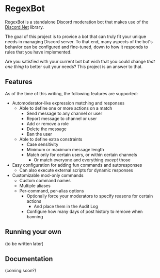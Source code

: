 # RegexBot
RegexBot is a standalone Discord moderation bot that makes use of the
[Discord.Net](https://github.com/RogueException/Discord.Net) library.

The goal of this project is to provice a bot that can truly fit your unique needs in managing Discord server.
To that end, many aspects of the bot's behavior can be configured and fine-tuned, down to how it responds to
rules that you have implemented.

Are you satisfied with your current bot but wish that you could change *that one thing* to better suit your
needs? This project is an answer to that.

## Features
As of the time of this writing, the following features are supported:
* Automoderator-like expression matching and responses
  * Able to define one or more actions on a match
    * Send message to any channel or user
	* Report message to channel or user
	* Add or remove a role
	* Delete the message
	* Ban the user
  * Able to define extra constraints
    * Case sensitivity
	* Minimum or maximum message length
	* Match only for certain users, or within certain channels
	  * Or match everyone and everything *except* those
* Easy configuration for adding fun commands and autoresponses
  * Can also execute external scripts for dynamic responses
* Customizable mod-only commands
  * Custom command names
  * Multiple aliases
  * Per-command, per-alias options
    * Optionally force your moderators to specify reasons for certain actions
      * And place them in the Audit Log
    * Configure how many days of post history to remove when banning

## Running your own
(to be written later)

## Documentation
(coming soon?)